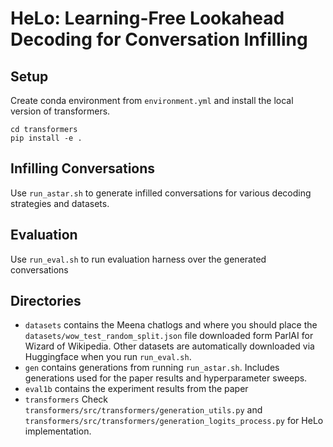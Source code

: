 # HeLo: Learning-Free Lookahead Decoding for Conversation Infilling

## Setup
Create conda environment from `environment.yml` and install the local version of transformers.
```
cd transformers
pip install -e .
```

## Infilling Conversations
Use `run_astar.sh` to generate infilled conversations for various decoding strategies and datasets.

## Evaluation
Use `run_eval.sh` to run evaluation harness over the generated conversations

## Directories
- `datasets` contains the Meena chatlogs and where you should place the `datasets/wow_test_random_split.json` file downloaded form ParlAI for Wizard of Wikipedia. Other datasets are automatically downloaded via Huggingface when you run `run_eval.sh`.
- `gen` contains generations from running `run_astar.sh`. Includes generations used for the paper results and hyperparameter sweeps.
- `eval1b` contains the experiment results from the paper
- `transformers` Check `transformers/src/transformers/generation_utils.py` and `transformers/src/transformers/generation_logits_process.py` for HeLo implementation.